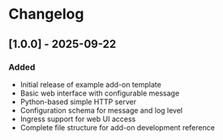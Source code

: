 # Changelog

## [1.0.0] - 2025-09-22

### Added
- Initial release of example add-on template
- Basic web interface with configurable message
- Python-based simple HTTP server
- Configuration schema for message and log level
- Ingress support for web UI access
- Complete file structure for add-on development reference